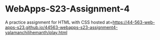 # WebApps-S23-Assignment-4
A practice assignment for HTML with CSS
hosted at=https://44-563-web-apps-s23.github.io/44563-webapps-s23-assignment4-yalamanchilihemanth/play.html
